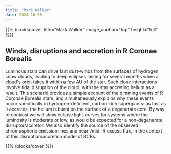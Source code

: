 ```yaml
---
title: "Mark Walker"
date: 2024-10-08
---
```


{{% blocks/cover title="Mark Walker" image_anchor="top" height="full" %}}

## Winds, disruptions and accretion in R Coronae Borealis

Luminous stars can drive fast dust-winds from the surfaces of hydrogen snow clouds, leading to deep eclipses lasting for several months when a cloud's orbit takes it within a few AU of the star. Such close interactions involve tidal disruption of the cloud, with the star accreting helium as a result. This scenario provides a simple account of the dimming events of R Coronae Borealis stars, and simultaneously explains why these events occur specifically in hydrogen-deficient, carbon-rich supergiants: as fast as it accretes, the helium is burnt on the surface of a degenerate core. By way of contrast we will show eclipse light-curves for systems where the luminosity is moderate or low, as would be expected for a non-degenerate disruptor/accretor. We also identify the source of the observed chromospheric emission lines and near-/mid-IR excess flux, in the context of this disruption/accretion model of RCBs.

{{% /blocks/cover %}}
                    